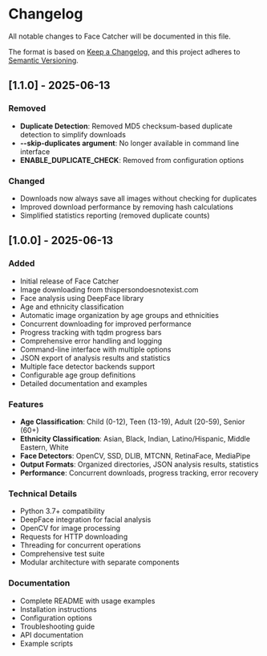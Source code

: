 # Changelog

All notable changes to Face Catcher will be documented in this file.

The format is based on [Keep a Changelog](https://keepachangelog.com/en/1.0.0/),
and this project adheres to [Semantic Versioning](https://semver.org/spec/v2.0.0.html).

## [1.1.0] - 2025-06-13

### Removed

- **Duplicate Detection**: Removed MD5 checksum-based duplicate detection to simplify downloads
- **--skip-duplicates argument**: No longer available in command line interface
- **ENABLE_DUPLICATE_CHECK**: Removed from configuration options

### Changed

- Downloads now always save all images without checking for duplicates
- Improved download performance by removing hash calculations
- Simplified statistics reporting (removed duplicate counts)

## [1.0.0] - 2025-06-13

### Added

- Initial release of Face Catcher
- Image downloading from thispersondoesnotexist.com
- Face analysis using DeepFace library
- Age and ethnicity classification
- Automatic image organization by age groups and ethnicities
- Concurrent downloading for improved performance
- Progress tracking with tqdm progress bars
- Comprehensive error handling and logging
- Command-line interface with multiple options
- JSON export of analysis results and statistics
- Multiple face detector backends support
- Configurable age group definitions
- Detailed documentation and examples

### Features

- **Age Classification**: Child (0-12), Teen (13-19), Adult (20-59), Senior (60+)
- **Ethnicity Classification**: Asian, Black, Indian, Latino/Hispanic, Middle Eastern, White
- **Face Detectors**: OpenCV, SSD, DLIB, MTCNN, RetinaFace, MediaPipe
- **Output Formats**: Organized directories, JSON analysis results, statistics
- **Performance**: Concurrent downloads, progress tracking, error recovery

### Technical Details

- Python 3.7+ compatibility
- DeepFace integration for facial analysis
- OpenCV for image processing
- Requests for HTTP downloading
- Threading for concurrent operations
- Comprehensive test suite
- Modular architecture with separate components

### Documentation

- Complete README with usage examples
- Installation instructions
- Configuration options
- Troubleshooting guide
- API documentation
- Example scripts
